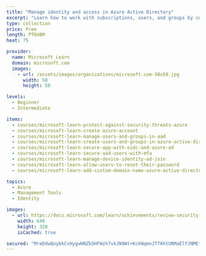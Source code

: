 ```yaml
---
title: "Manage identity and access in Azure Active Directory"
excerpt: "Learn how to work with subscriptions, users, and groups by configuring Microsoft Azure Active Directory for workloads."
type: collection
price: Free
length: PT6H8M
heat: 75

provider:
  name: Microsoft Learn
  domain: microsoft.com
  images:
    - url: /assets/images/organizations/microsoft.com-50x50.jpg
      width: 50
      height: 50

levels:
  - Beginner
  - Intermediate

items:
  - courses/microsoft-learn-protect-against-security-threats-azure
  - courses/microsoft-learn-create-azure-account
  - courses/microsoft-learn-manage-users-and-groups-in-aad
  - courses/microsoft-learn-create-users-and-groups-in-azure-active-directory
  - courses/microsoft-learn-secure-app-with-oidc-and-azure-ad
  - courses/microsoft-learn-secure-aad-users-with-mfa
  - courses/microsoft-learn-manage-device-identity-ad-join
  - courses/microsoft-learn-allow-users-to-reset-their-password
  - courses/microsoft-learn-add-custom-domain-name-azure-active-directory

topics:
  - Azure
  - Management Tools
  - Identity

images:
  - url: https://docs.microsoft.com/learn/achievements/review-security-tools-features-social.png
    width: 640
    height: 320
    isCached: true

secured: "MreDdwQoybkCvHygwHNZb5HFWzh7vkJN9Wt+KckNqmnJTf6htUNMaElYJNMEt6R5Qv9Sh+2OLp+zSC1x2GJ4TSBTzWPLL+BFyW9BH4p7BxOP9M4s9SE5XY0ABgFC+F4rZvUAN/FlpMQeej5xEWLRSjgEvMdO58gYk5J/C+rO/Z7rFmOpVjwBjP9p9rpYb5Tfx/aRGk0S5pJgsjRI8IQeMTaRn6YKB57abGwX1+JXFmpYAw3zlXKnsbZHFfN+gpCSXWQE6MGWPBdzNoTxIAMeL6BB6Fh9IBPmLB5VpEMLWdbYevem0s0bQ6B8IXf+3iEhs5dMkwNiXno0PdCndvVxDZ1un3NCZmBan7BEG3V226A=;qKn8b7JZHibVmFltBcbilg=="
---
```


